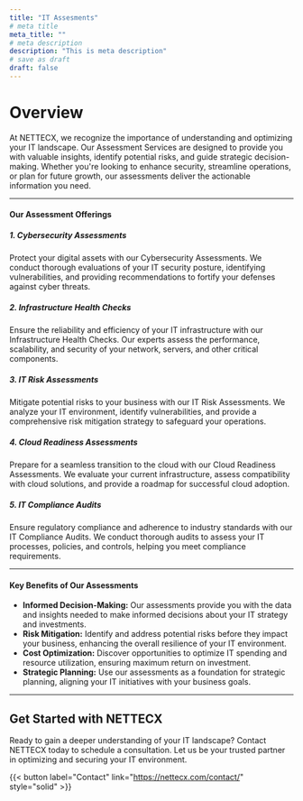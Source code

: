 ```yaml
---
title: "IT Assesments"
# meta title
meta_title: ""
# meta description
description: "This is meta description"
# save as draft
draft: false
---
```

# Overview
At NETTECX, we recognize the importance of understanding and optimizing your IT landscape. Our Assessment Services are designed to provide you with valuable insights, identify potential risks, and guide strategic decision-making. Whether you're looking to enhance security, streamline operations, or plan for future growth, our assessments deliver the actionable information you need.

<hr>

#### Our Assessment Offerings
##### 1. Cybersecurity Assessments

Protect your digital assets with our Cybersecurity Assessments. We conduct thorough evaluations of your IT security posture, identifying vulnerabilities, and providing recommendations to fortify your defenses against cyber threats.

##### 2. Infrastructure Health Checks

Ensure the reliability and efficiency of your IT infrastructure with our Infrastructure Health Checks. Our experts assess the performance, scalability, and security of your network, servers, and other critical components.

##### 3. IT Risk Assessments

Mitigate potential risks to your business with our IT Risk Assessments. We analyze your IT environment, identify vulnerabilities, and provide a comprehensive risk mitigation strategy to safeguard your operations.

##### 4. Cloud Readiness Assessments

Prepare for a seamless transition to the cloud with our Cloud Readiness Assessments. We evaluate your current infrastructure, assess compatibility with cloud solutions, and provide a roadmap for successful cloud adoption.

##### 5. IT Compliance Audits

Ensure regulatory compliance and adherence to industry standards with our IT Compliance Audits. We conduct thorough audits to assess your IT processes, policies, and controls, helping you meet compliance requirements.

<hr>

#### Key Benefits of Our Assessments

* **Informed Decision-Making:** Our assessments provide you with the data and insights needed to make informed decisions about your IT strategy and investments.
* **Risk Mitigation:** Identify and address potential risks before they impact your business, enhancing the overall resilience of your IT environment.
* **Cost Optimization:** Discover opportunities to optimize IT spending and resource utilization, ensuring maximum return on investment.
* **Strategic Planning:** Use our assessments as a foundation for strategic planning, aligning your IT initiatives with your business goals.

<hr>

## Get Started with NETTECX

Ready to gain a deeper understanding of your IT landscape? Contact NETTECX today to schedule a consultation. Let us be your trusted partner in optimizing and securing your IT environment.

{{< button label="Contact" link="https://nettecx.com/contact/" style="solid" >}}